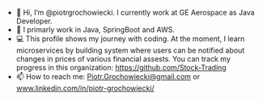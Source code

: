 - 👋 Hi, I’m @piotrgrochowiecki. I currently work at GE Aerospace as Java Developer.
- 🌱 I primarly work in Java, SpringBoot and AWS.
- 💻 This profile shows my journey with coding. At the moment, I learn microservices by building system where users can be notified about changes in prices of various financial assests. You can track my progress in this organization: https://github.com/Stock-Trading
- 📫 How to reach me: Piotr.Grochowiecki@gmail.com or www.linkedin.com/in/piotr-grochowiecki/

<!---
piotrgrochowiecki/piotrgrochowiecki is a ✨ special ✨ repository because its `README.md` (this file) appears on your GitHub profile.
You can click the Preview link to take a look at your changes.
--->
